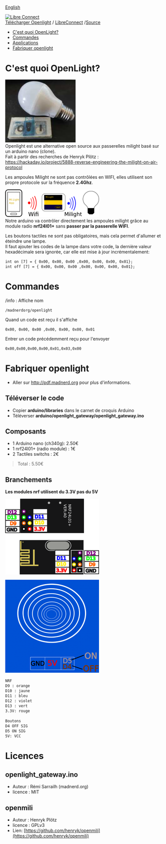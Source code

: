 [English](https://madnerdorg.github.io/openlight/)

[![Libre Connect](https://madnerdorg.github.io/libreconnect/doc/img/libreconnect_devices_banner.png)](https://madnerdorg.github.io/libreconnect/doc/fr/devices)   
[Télécharger Openlight](https://github.com/madnerdorg/openlight/archive/master.zip) /  [LibreConnect](https://madnerdorg.github.io/libreconnect/) /[Source](https://github.com/madnerdorg/openlight)

- [C'est quoi OpenLight?](#cest-quoi-openlight)
- [Commandes](#commandes)
- [Applications](#applications)
- [Fabriquer openlight](#fabriquer-openlight)

# C'est quoi OpenLight?
![openlight_photo](doc/openlight_photo.jpg)     
Openlight est une alternative open source aux passerelles milight basé sur un arduino nano (clone).      
Fait à partir des recherches de Henryk Plötz : https://hackaday.io/project/5888-reverse-engineering-the-milight-on-air-protocol     

Les ampoules Milight ne sont pas contrôlées en WIFI, elles utilisent son propre protocole sur la fréquence **2.4Ghz**.    

![openlight Routing](https://github.com/madnerdorg/openlight/raw/master/doc/milightRouting.png)     
Notre arduino va contrôler directement les ampoules milight grâce au module radio **nrf24l01+** sans **passer par la passerelle WIFI**.

Les boutons tactiles ne sont pas obligatoires, mais cela permet d'allumer et éteindre une lampe.         
Il faut ajouter les codes de la lampe dans votre code, la dernière valeur hexadécimale sera ignorée, car elle est mise à jour incrémentalement: 
```
int on [7] = { 0x00, 0x00, 0x00 ,0x00, 0x00, 0x00, 0x01};
int off [7] = { 0x00, 0x00, 0x00 ,0x00, 0x00, 0x00, 0x01};
```

# Commandes
/info : Affiche nom
```
/madnerdorg/openlight     
```
Quand un code est reçu il s'affiche 
```
0x00, 0x00, 0x00 ,0x00, 0x00, 0x00, 0x01
```
Entrer un code précédemment reçu pour l'envoyer 
```
0x00,0x00,0x00,0x00,0x01,0x03,0x00
``` 
# Fabriquer openlight
* Aller sur http://pdf.madnerd.org pour plus d'informations.
## Téléverser le code
* Copier **arduino/libraries** dans le carnet de croquis Arduino
* Téléverser **arduino/openlight_gateway/openlight_gateway.ino**

## Composants
* 1 Arduino nano (ch340g): 2.50€    
* 1 nrf24l01+ (radio module) : 1€    
* 2 Tactiles switchs : 2€   
> Total : 5.50€    

## Branchements
**Les modules nrf utilisent du 3.3V pas du 5V**

![nrf_pinout](doc/nrf_pinout.png)

![touchsensor](doc/touchsensor.png)

```
NRF
D9 : orange
D10 : jaune
D11 : bleu
D12 : violet
D13 : vert
3.3V: rouge

Boutons
D4 OFF SIG
D5 ON SIG
5V: VCC
```

# Licences

## openlight_gateway.ino
* Auteur : Rémi Sarrailh (madnerd.org)
* licence : MIT 

## openmili
* Auteur : Henryk Plötz
* licence : GPLv3
* Lien: [https://github.com/henryk/openmili](https://github.com/henryk/openmili)
 

